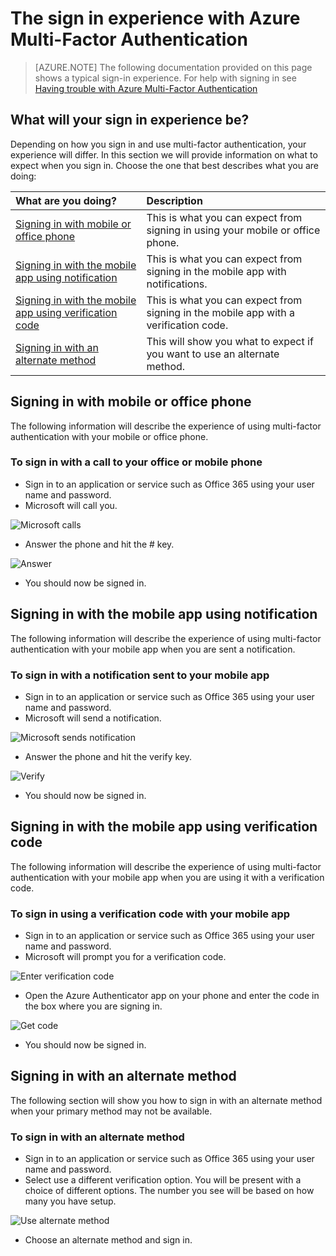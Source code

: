 <properties 
	pageTitle="Azure MFA Signin experience with Azure Multi-Factor Authentication" 
	description="This page will provide you guidance on where to go to see the various signin methods available with Azure MFA."
	keywords="user authentication, sign-in experience, sign-in with mobile phone, sign-in with office phone" 
	services="multi-factor-authentication" 
	documentationCenter="" 
	authors="billmath" 
	manager="stevenpo" 
	editor="curtland"/>

<tags 
	ms.service="multi-factor-authentication" 
	ms.workload="identity" 
	ms.tgt_pltfrm="na" 
	ms.devlang="na" 
	ms.topic="article" 
	ms.date="05/12/2016" 
	ms.author="billmath"/>

# The sign in experience with Azure Multi-Factor Authentication
> [AZURE.NOTE]  The following documentation provided on this page shows a typical sign-in experience.  For help with signing in see [Having trouble with Azure Multi-Factor Authentication](multi-factor-authentication-end-user-manage-settings.md)



## What will your sign in experience be?
Depending on how you sign in and use multi-factor authentication, your experience will differ.  In this section we will provide information on what to expect when you sign in.  Choose the one that best describes what you are doing:


What are you doing?|Description
:------------- | :------------- | 
[Signing in with mobile or office phone](#signing-in-with-mobile-or-office-phone) | This is what you can expect from signing in using your mobile or office phone.
[Signing in with the mobile app using notification](#signing-in-with-the-mobile-app-using-notification) | This is what you can expect from signing in the mobile app with notifications.
[Signing in with the mobile app using verification code](#signing-in-with-the-mobile-app-using-verification-code)|This is what you can expect from signing in the mobile app with a verification code.
[Signing in with an alternate method](#signing-in-with-an-alternate-method)|This will show you what to expect if you want to use an alternate method.

## Signing in with mobile or office phone

The following information will describe the experience of using multi-factor authentication with your mobile or office phone.

### To sign in with a call to your office or mobile phone

- Sign in to an application or service such as Office 365 using your user name and password.
- Microsoft will call you.

![Microsoft calls](./media/multi-factor-authentication-end-user-signin-phone/call.png)

- Answer the phone and hit the # key.

![Answer](./media/multi-factor-authentication-end-user-signin-phone/phone.png)

- You should now be signed in.</li>

## Signing in with the mobile app using notification

The following information will describe the experience of using multi-factor authentication with your mobile app when you are sent a notification.

### To sign in with a notification sent to your mobile app

- Sign in to an application or service such as Office 365 using your user name and password.
- Microsoft will send a notification.

![Microsoft sends notification](./media/multi-factor-authentication-end-user-signin-app-notify/notify.png)


- Answer the phone and hit the verify key.

![Verify](./media/multi-factor-authentication-end-user-signin-app-notify/phone.png)


- You should now be signed in.


## Signing in with the mobile app using verification code

The following information will describe the experience of using multi-factor authentication with your mobile app when you are using it with a verification code.

### To sign in using a verification code with your mobile app

- Sign in to an application or service such as Office 365 using your user name and password.
- Microsoft will prompt you for a verification code.

![Enter verification code](./media/multi-factor-authentication-end-user-signin-app-verify/verify.png)

- Open the Azure Authenticator app on your phone and enter the code in the box where you are signing in.

![Get code](./media/multi-factor-authentication-end-user-signin-app-verify/phone.png)

- You should now be signed in.


## Signing in with an alternate method


The following section will show you how to sign in with an alternate method when your primary method may not be available.

### To sign in with an alternate method

- Sign in to an application or service such as Office 365 using your user name and password.
- Select use a different verification option.  You will be present with a choice of different options. The number you see will be based on how many you have setup.

![Use alternate method](./media/multi-factor-authentication-end-user-signin-alt/alt.png)

- Choose an alternate method and sign in.

 